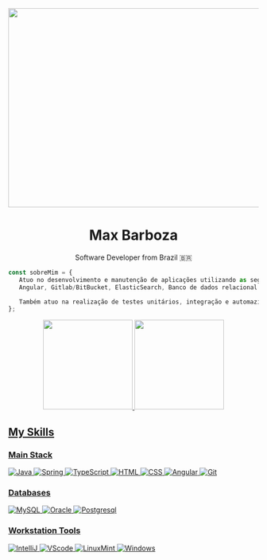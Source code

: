 
<div align="center">

<img width="1012px" height="400px" src="https://media2.giphy.com/media/v1.Y2lkPTc5MGI3NjExYjN1Mnc2d3IydG16d3ZwN2FpenA5dWdvaTczYzNzN2g3ZWVwZWxlcSZlcD12MV9pbnRlcm5hbF9naWZfYnlfaWQmY3Q9Zw/kJ1iL1ZQIyibu/giphy.gif"/>

# Max Barboza
Software Developer from Brazil 🇧🇷

</div>

```javascript
const sobreMim = {
   Atuo no desenvolvimento e manutenção de aplicações utilizando as seguintes tecnologias: Java com Spring Boot, 
   Angular, Gitlab/BitBucket, ElasticSearch, Banco de dados relacional e não relacional, Jenkins/SonarQube entre outras.

   Também atuo na realização de testes unitários, integração e automazidados entre outras diversas funções.
};

```
<div align="center">
  <a href="https://github.com/maxbarboz">
  <img height="180em" src="https://github-readme-stats.vercel.app/api?username=maxbarboz&show_icons=true&theme=dracula&include_all_commits=true&count_private=true"/>
  <img height="180em" src="https://github-readme-stats.vercel.app/api/top-langs/?username=maxbarboz&layout=compact&langs_count=7&theme=dracula"/>
</div>

## My Skills

### Main Stack
![Java](https://img.shields.io/badge/Java-ED8B00?style=for-the-badge&logo=openjdk&logoColor=white)
![Spring](https://img.shields.io/badge/Spring-6DB33F?style=for-the-badge&logo=spring&logoColor=white)
![TypeScript](https://img.shields.io/badge/TypeScript-007ACC?style=for-the-badge&logo=typescript&logoColor=white)
![HTML](https://img.shields.io/badge/HTML5-E34F26?style=for-the-badge&logo=html5&logoColor=white)
![CSS](https://img.shields.io/badge/CSS3-1572B6?style=for-the-badge&logo=css3&logoColor=white)
![Angular](https://img.shields.io/badge/Angular-DD0031?style=for-the-badge&logo=angular&logoColor=white)
![Git](https://img.shields.io/badge/GIT-E44C30?style=for-the-badge&logo=git&logoColor=white)

### Databases
![MySQL](https://img.shields.io/badge/MySQL-005C84?style=for-the-badge&logo=mysql&logoColor=white)
![Oracle](https://img.shields.io/badge/Oracle-F80000?style=for-the-badge&logo=Oracle&logoColor=white)
![Postgresql](https://img.shields.io/badge/PostgreSQL-316192?style=for-the-badge&logo=postgresql&logoColor=white)

### Workstation Tools
![IntelliJ](https://img.shields.io/badge/IntelliJ_IDEA-000000.svg?style=for-the-badge&logo=intellij-idea&logoColor=white)
![VScode](https://img.shields.io/badge/vscode-4285F4?style=for-the-badge&logo=vscode&logoColor=white)
![LinuxMint](https://img.shields.io/badge/Linux_Mint-87CF3E?style=for-the-badge&logo=linux-mint&logoColor=white)
![Windows](https://img.shields.io/badge/Windows-0078D6?style=for-the-badge&logo=windows&logoColor=white)
